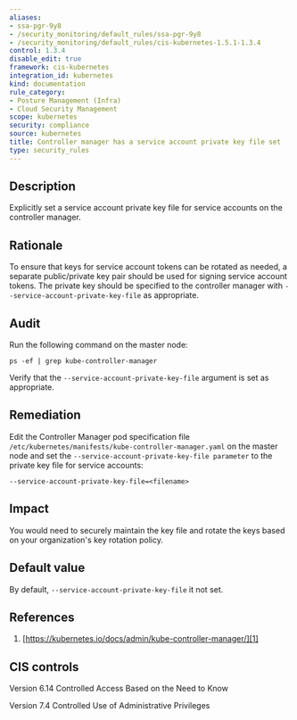 ```yaml
---
aliases:
- ssa-pgr-9y8
- /security_monitoring/default_rules/ssa-pgr-9y8
- /security_monitoring/default_rules/cis-kubernetes-1.5.1-1.3.4
control: 1.3.4
disable_edit: true
framework: cis-kubernetes
integration_id: kubernetes
kind: documentation
rule_category:
- Posture Management (Infra)
- Cloud Security Management
scope: kubernetes
security: compliance
source: kubernetes
title: Controller manager has a service account private key file set
type: security_rules
---
```


## Description

Explicitly set a service account private key file for service accounts on the controller manager.

## Rationale

To ensure that keys for service account tokens can be rotated as needed, a separate public/private key pair should be used for signing service account tokens. The private key should be specified to the controller manager with `--service-account-private-key-file` as appropriate.

## Audit

Run the following command on the master node: 
```
ps -ef | grep kube-controller-manager
```
Verify that the `--service-account-private-key-file` argument is set as appropriate.

## Remediation

Edit the Controller Manager pod specification file `/etc/kubernetes/manifests/kube-controller-manager.yaml` on the master node and set the `--service-account-private-key-file parameter` to the private key file for service accounts:

```
--service-account-private-key-file=<filename>
```

## Impact

You would need to securely maintain the key file and rotate the keys based on your organization's key rotation policy.

## Default value

By default, `--service-account-private-key-file` it not set.

## References

1. [https://kubernetes.io/docs/admin/kube-controller-manager/][1]

## CIS controls

Version 6.14 Controlled Access Based on the Need to Know

Version 7.4 Controlled Use of Administrative Privileges          

[1]: https://kubernetes.io/docs/admin/kube-controller-manager/
